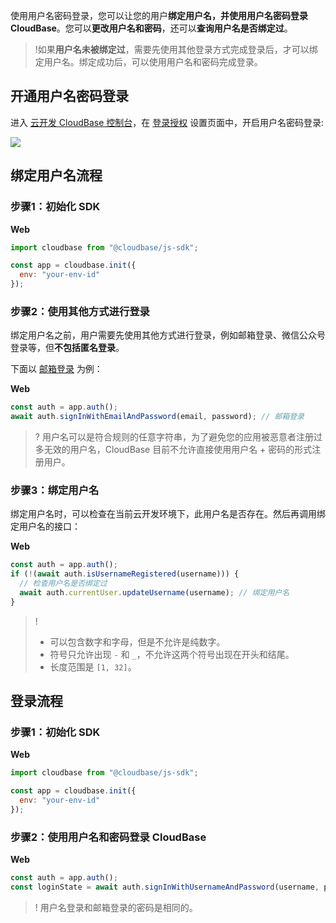 使用用户名密码登录，您可以让您的用户**绑定用户名，并使用用户名密码登录 CloudBase**。您可以**更改用户名和密码**，还可以**查询用户名是否绑定过**。

>!如果**用户名未被绑定过**，需要先使用其他登录方式完成登录后，才可以绑定用户名。绑定成功后，可以使用用户名和密码完成登录。

## 开通用户名密码登录

进入 [云开发 CloudBase 控制台](https://console.cloud.tencent.com/tcb/env/index)，在 [登录授权](https://console.cloud.tencent.com/tcb/env/login) 设置页面中，开启用户名密码登录:

![](https://main.qcloudimg.com/raw/4eda5f00d4e6a2cfb355d47a78c549f0/%E7%94%A8%E6%88%B7%E5%90%8D%E5%AF%86%E7%A0%81%E7%99%BB%E5%BD%95-2.png)

## 绑定用户名流程

### 步骤1：初始化 SDK

**Web**

```js
import cloudbase from "@cloudbase/js-sdk";

const app = cloudbase.init({
  env: "your-env-id"
});
```

### 步骤2：使用其他方式进行登录

绑定用户名之前，用户需要先使用其他方式进行登录，例如邮箱登录、微信公众号登录等，但**不包括匿名登录**。

下面以 [邮箱登录](https://cloud.tencent.com/document/product/876/46138) 为例：

**Web**

```js
const auth = app.auth();
await auth.signInWithEmailAndPassword(email, password); // 邮箱登录
```

>? 用户名可以是符合规则的任意字符串，为了避免您的应用被恶意者注册过多无效的用户名，CloudBase 目前不允许直接使用用户名 + 密码的形式注册用户。

### 步骤3：绑定用户名

绑定用户名时，可以检查在当前云开发环境下，此用户名是否存在。然后再调用绑定用户名的接口：

**Web**

```js
const auth = app.auth();
if (!(await auth.isUsernameRegistered(username))) {
  // 检查用户名是否绑定过
  await auth.currentUser.updateUsername(username); // 绑定用户名
}
```

>! 
> - 可以包含数字和字母，但是不允许是纯数字。
> - 符号只允许出现 `-` 和 `_`，不允许这两个符号出现在开头和结尾。
> - 长度范围是 `[1, 32]`。
> 

## 登录流程

### 步骤1：初始化 SDK

**Web**

```js
import cloudbase from "@cloudbase/js-sdk";

const app = cloudbase.init({
  env: "your-env-id"
});
```

### 步骤2：使用用户名和密码登录 CloudBase

**Web**

```js
const auth = app.auth();
const loginState = await auth.signInWithUsernameAndPassword(username, password); // 用户名密码登录
```

>! 用户名登录和邮箱登录的密码是相同的。
